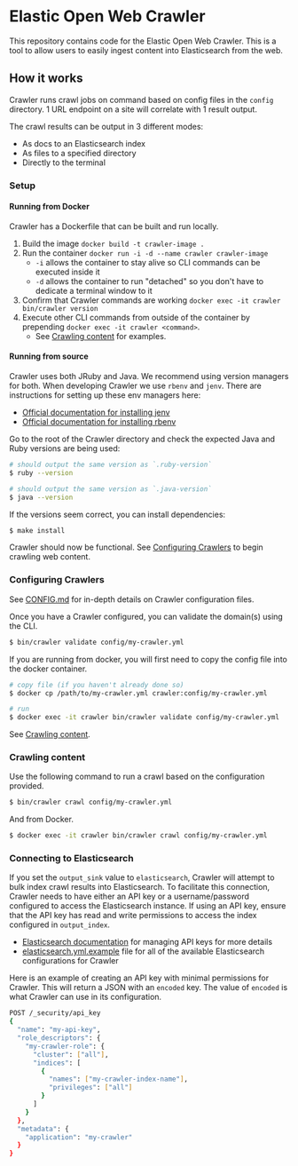 # Elastic Open Web Crawler

This repository contains code for the Elastic Open Web Crawler.
This is a tool to allow users to easily ingest content into Elasticsearch from the web.

## How it works

Crawler runs crawl jobs on command based on config files in the `config` directory.
1 URL endpoint on a site will correlate with 1 result output.

The crawl results can be output in 3 different modes:

- As docs to an Elasticsearch index
- As files to a specified directory
- Directly to the terminal

### Setup

#### Running from Docker

Crawler has a Dockerfile that can be built and run locally.

1. Build the image `docker build -t crawler-image .`
2. Run the container `docker run -i -d --name crawler crawler-image`
   - `-i` allows the container to stay alive so CLI commands can be executed inside it
   - `-d` allows the container to run "detached" so you don't have to dedicate a terminal window to it
3. Confirm that Crawler commands are working `docker exec -it crawler bin/crawler version`
4. Execute other CLI commands from outside of the container by prepending `docker exec -it crawler <command>`.
   - See [Crawling content](#crawling-content) for examples.

#### Running from source

Crawler uses both JRuby and Java.
We recommend using version managers for both.
When developing Crawler we use `rbenv` and `jenv`.
There are instructions for setting up these env managers here:

- [Official documentation for installing jenv](https://www.jenv.be/)
- [Official documentation for installing rbenv](https://github.com/rbenv/rbenv?tab=readme-ov-file#installation)

Go to the root of the Crawler directory and check the expected Java and Ruby versions are being used:

```bash
# should output the same version as `.ruby-version`
$ ruby --version

# should output the same version as `.java-version`
$ java --version
```

If the versions seem correct, you can install dependencies:

```bash
$ make install
```

Crawler should now be functional.
See [Configuring Crawlers](#configuring-crawlers) to begin crawling web content.

### Configuring Crawlers

See [CONFIG.md](docs/CONFIG.md) for in-depth details on Crawler configuration files.

Once you have a Crawler configured, you can validate the domain(s) using the CLI.

```bash
$ bin/crawler validate config/my-crawler.yml
```

If you are running from docker, you will first need to copy the config file into the docker container.

```bash
# copy file (if you haven't already done so)
$ docker cp /path/to/my-crawler.yml crawler:config/my-crawler.yml

# run 
$ docker exec -it crawler bin/crawler validate config/my-crawler.yml
```

See [Crawling content](#crawling-content).

### Crawling content

Use the following command to run a crawl based on the configuration provided.

```bash
$ bin/crawler crawl config/my-crawler.yml
```

And from Docker.

```bash
$ docker exec -it crawler bin/crawler crawl config/my-crawler.yml
```

### Connecting to Elasticsearch

If you set the `output_sink` value to `elasticsearch`, Crawler will attempt to bulk index crawl results into Elasticsearch.
To facilitate this connection, Crawler needs to have either an API key or a username/password configured to access the Elasticsearch instance.
If using an API key, ensure that the API key has read and write permissions to access the index configured in `output_index`.

- [Elasticsearch documentation](https://www.elastic.co/guide/en/elasticsearch/reference/current/security-api-create-api-key.html) for managing API keys for more details
- [elasticsearch.yml.example](config/elasticsearch.yml.example) file for all of the available Elasticsearch configurations for Crawler

Here is an example of creating an API key with minimal permissions for Crawler.
This will return a JSON with an `encoded` key.
The value of `encoded` is what Crawler can use in its configuration. 

```bash
POST /_security/api_key
{
  "name": "my-api-key",
  "role_descriptors": { 
    "my-crawler-role": {
      "cluster": ["all"],
      "indices": [
        {
          "names": ["my-crawler-index-name"],
          "privileges": ["all"]
        }
      ]
    }
  },
  "metadata": {
    "application": "my-crawler"
  }
}

```
